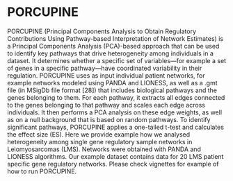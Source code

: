 # PORCUPINE

PORCUPINE (Principal Components Analysis to Obtain Regulatory Contributions Using Pathway-based Interpretation of Network Estimates) is a Principal Components Analysis (PCA)-based approach that can be used to identify key pathways that drive heterogeneity among individuals in a dataset. It determines whether a specific set of variables—for example a set of genes in a specific pathway—have coordinated variability in their regulation.
PORCUPINE uses as input individual patient networks, for example networks modeled using PANDA and LIONESS, as well as a .gmt file (in MSigDb file format [28]) that includes biological pathways and the genes belonging to them. For each pathway, it extracts all edges connected to the genes belonging to that pathway and scales each edge across individuals. It then performs a PCA analysis on these edge weights, as well as on a null background that is based on random pathways. To identify significant pathways, PORCUPINE applies a one-tailed t-test and calculates the effect size (ES). 
Here we provide example how we analysed heterogeneity among single gene regulatory sample networks in Leiomyosarcomas (LMS). Networks were obtained with PANDA and LIONESS algorithms. Our example dataset contains data for 20 LMS patient specific gene regulatory networks. Please check vignettes for example of how to run PORCUPINE.


